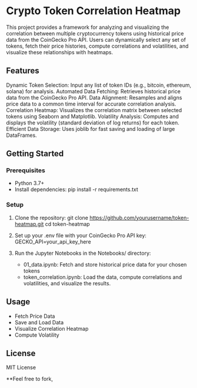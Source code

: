 # Crypto Token Correlation Heatmap
This project provides a framework for analyzing and visualizing the correlation between multiple cryptocurrency tokens using historical price data from the CoinGecko Pro API. Users can dynamically select any set of tokens, fetch their price histories, compute correlations and volatilities, and visualize these relationships with heatmaps.

## Features
Dynamic Token Selection: Input any list of token IDs (e.g., bitcoin, ethereum, solana) for analysis.
Automated Data Fetching: Retrieves historical price data from the CoinGecko Pro API.
Data Alignment: Resamples and aligns price data to a common time interval for accurate correlation analysis.
Correlation Heatmap: Visualizes the correlation matrix between selected tokens using Seaborn and Matplotlib.
Volatility Analysis: Computes and displays the volatility (standard deviation of log returns) for each token.
Efficient Data Storage: Uses joblib for fast saving and loading of large DataFrames.

## Getting Started
### Prerequisites
- Python 3.7+
- Install dependencies:
pip install -r requirements.txt

### Setup
1. Clone the repository:
git clone https://github.com/yourusername/token-heatmap.git
cd token-heatmap

2. Set up your .env file with your CoinGecko Pro API key:
GECKO_API=your_api_key_here

3. Run the Jupyter Notebooks in the Notebooks/ directory:
    - 01_data.ipynb: Fetch and store historical price data for your chosen tokens
    - token_correlation.ipynb: Load the data, compute correlations and volatilities, and visualize the results.

## Usage
- Fetch Price Data
- Save and Load Data
- Visualize Correlation Heatmap
- Compute Volatility

## License
MIT License

**Feel free to fork,
